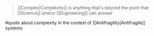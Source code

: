 > [[Complex|Complexity]] is anything that's beyond the point that [[Science]] and/or [[Engineering]] can answer

#quote about complexity in the context of [[Antifragility|Antifragile]] systems
